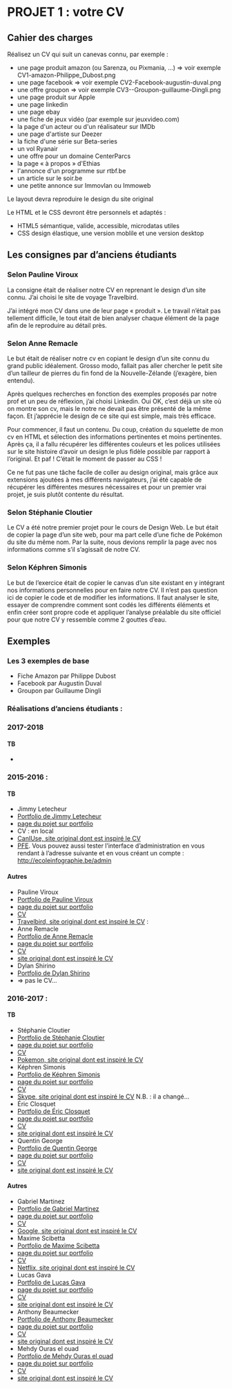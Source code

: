 # PROJET 1 : votre CV

## Cahier des charges

Réalisez un CV qui suit un canevas connu, par exemple :

- une page produit amazon (ou Sarenza, ou Pixmania, …)
    => voir exemple CV1-amazon-Philippe_Dubost.png
- une page facebook
    => voir exemple CV2-Facebook-augustin-duval.png
- une offre groupon
    => voir exemple CV3--Groupon-guillaume-Dingli.png
- une page produit sur Apple
- une page linkedin
- une page ebay
- une fiche de jeux vidéo (par exemple sur jeuxvideo.com)
- la page d'un acteur ou d'un réalisateur sur IMDb
- une page d'artiste sur Deezer
- la fiche d'une série sur Beta-series
- un vol Ryanair
- une offre pour un domaine CenterParcs
- la page « à propos » d'Ethias
- l'annonce d'un programme sur rtbf.be
- un article sur le soir.be
- une petite annonce sur Immovlan ou Immoweb

Le layout devra reproduire le design du site original

Le HTML et le CSS devront être personnels et adaptés :

- HTML5 sémantique, valide, accessible, microdatas utiles
- CSS design élastique, une version moblile et une version desktop


## Les consignes par d’anciens étudiants


### Selon Pauline Viroux

La consigne était de réaliser notre CV en reprenant le design d’un site connu. J’ai choisi le site de voyage Travelbird.

J’ai intégré mon CV dans une de leur page « produit ». Le travail n’était pas tellement difficile, le tout était de bien analyser chaque élément de la page afin de le reproduire au détail près.

### Selon Anne Remacle

Le but était de réaliser notre cv en copiant le design d’un site connu du grand public idéalement. Grosso modo, fallait pas aller chercher le petit site d’un tailleur de pierres du fin fond de la Nouvelle-Zélande (j’exagère, bien entendu).

Après quelques recherches en fonction des exemples proposés par notre prof et un peu de réflexion, j’ai choisi Linkedin. Oui OK, c’est déjà un site où on montre son cv, mais le notre ne devait pas être présenté de la même façon. Et j’apprécie le design de ce site qui est simple, mais très efficace.

Pour commencer, il faut un contenu. Du coup, création du squelette de mon cv en HTML et sélection des informations pertinentes et moins pertinentes. Après ça, il a fallu récupérer les différentes couleurs et les polices utilisées sur le site histoire d’avoir un design le plus fidèle possible par rapport à l’original. Et paf ! C’était le moment de passer au CSS !

Ce ne fut pas une tâche facile de coller au design original, mais grâce aux extensions ajoutées à mes différents navigateurs, j’ai été capable de récupérer les différentes mesures nécessaires et pour un premier vrai projet, je suis plutôt contente du résultat.

### Selon Stéphanie Cloutier

Le CV a été notre premier projet pour le cours de Design Web. Le but était de copier la page d’un site web, pour ma part celle d’une fiche de Pokémon du site du même nom. Par la suite, nous devions remplir la page avec nos informations comme s’il s’agissait de notre CV.

### Selon Képhren Simonis

Le but de l’exercice était de copier le canvas d’un site existant en y intégrant nos informations personnelles pour en faire notre CV. Il n’est pas question ici de copier le code et de modifier les informations. Il faut analyser le site, essayer de comprendre comment sont codés les différents éléments et enfin créer sont propre code et appliquer l’analyse préalable du site officiel pour que notre CV y ressemble comme 2 gouttes d’eau.


## Exemples

### Les 3 exemples de base

- Fiche Amazon par Philippe Dubost
- Facebook par Augustin Duval
- Groupon par Guillaume Dingli

### Réalisations d’anciens étudiants :

### 2017-2018

#### TB

- 

### 2015-2016 :

#### TB

- Jimmy Letecheur
- [Portfolio de Jimmy Letecheur](http://letecheur.me) 
- [page du pojet sur portfolio](https://letecheur.me/cv-can-i-use/)
- CV : en local
- [CanIUse, site original dont est inspiré le CV](https://caniuse.com/)
- [PFE](http://ecoleinfographie.be). Vous pouvez aussi tester l’interface d’administration en vous rendant à l’adresse suivante et en vous créant un compte : http://ecoleinfographie.be/admin

#### Autres 

- Pauline Viroux
- [Portfolio de Pauline Viroux](http://www.paulineviroux.be)
- [page du pojet sur portfolio](http://paulineviroux.be/project/travelbird-cv/)
- [CV](http://www.paulineviroux.be/cv/)
- [Travelbird, site original dont est inspiré le CV]() : 
- Anne Remacle
- [Portfolio de Anne Remacle](http://anne-remacle.be)
- [page du pojet sur portfolio](http://anne-remacle.be/project/projet-cv-linkedin/)
- [CV](http://projets.anne-remacle.be/cv/)
- [site original dont est inspiré le CV]()
-  Dylan Shirino
-  [Portfolio de Dylan Shirino](http://schirino.be/)
-  => pas le CV…

### 2016-2017 :

#### TB

- Stéphanie Cloutier
- [Portfolio de Stéphanie Cloutier](http://stephanie.cloutier.pro)
- [page du pojet sur portfolio](http://stephanie.cloutier.pro/project/cv/) 
- [CV](http://stephanie.cloutier.pro/cv/)
- [Pokemon, site original dont est inspiré le CV](https://www.pokemon.com/fr/pokedex/herbizarre)
- Képhren Simonis
- [Portfolio de Képhren Simonis](http://hepl01.cblue.be/~user19/dw/portfoliowp)
- [page du pojet sur portfolio](http://hepl01.cblue.be/~user19/dw/portfoliowp/projets/cv-skype/)
- [CV](http://hepl01.cblue.be/~user19/dw/cv/)
- [Skype, site original dont est inspiré le CV](https://www.skype.com/fr/) N.B. : il a changé…
- Éric Closquet
- [Portfolio de Éric Closquet](http://eric-closquet.be)
- [page du pojet sur portfolio](http://eric-closquet.be/cv-sur-design-existant/)
- [CV](http://cv.eric-closquet.be/)
- [site original dont est inspiré le CV]()
- Quentin George
- [Portfolio de Quentin George]()
- [page du pojet sur portfolio]()
- [CV]()
- [site original dont est inspiré le CV]()

#### Autres

- Gabriel Martinez
- [Portfolio de Gabriel Martinez](http://martinz.be) 
- [page du pojet sur portfolio](http://martinz.be/#section-projects) 
- [CV](http://hepl01.cblue.be/~user30/dw/cv/)
- [Google, site original dont est inspiré le CV]()
- Maxime Scibetta
- [Portfolio de Maxime Scibetta](http://maxime-scibetta.be)
- [page du pojet sur portfolio]()
- [CV](http://maxime-scibetta.be/cv/)
- [Netflix, site original dont est inspiré le CV]()
- Lucas Gava
- [Portfolio de Lucas Gava](http://lucas-gava.be)
- [page du pojet sur portfolio]()
- [CV]()
- [site original dont est inspiré le CV]()
- Anthony Beaumecker
- [Portfolio de Anthony Beaumecker](http://beaumecker.be)
- [page du pojet sur portfolio]() 
- [CV]()
- [site original dont est inspiré le CV]()
- Mehdy Ouras el ouad
- [Portfolio de Mehdy Ouras el ouad](http://mehdy.ouras.be/portfolio)
- [page du pojet sur portfolio]()
- [CV]()
- [site original dont est inspiré le CV]()

